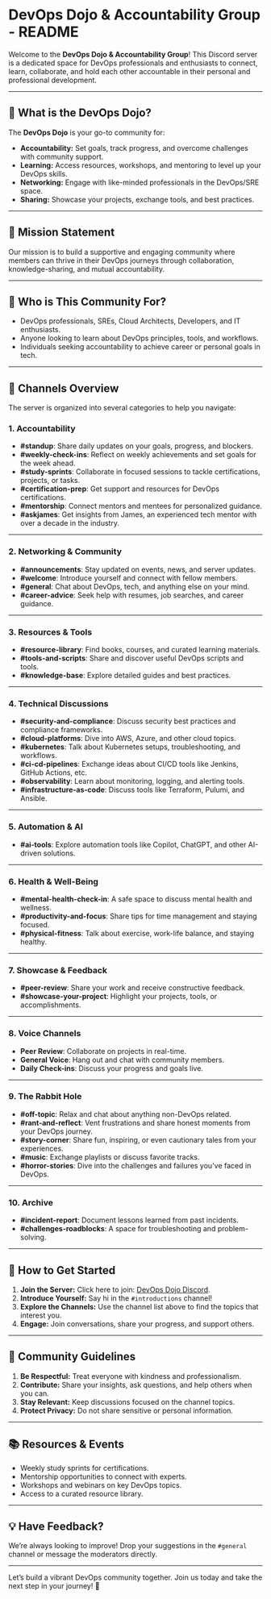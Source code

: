 # DevOps Dojo & Accountability Group - README

Welcome to the **DevOps Dojo & Accountability Group**! This Discord server is a dedicated space for DevOps professionals and enthusiasts to connect, learn, collaborate, and hold each other accountable in their personal and professional development.

---

## 📌 **What is the DevOps Dojo?**
The **DevOps Dojo** is your go-to community for:
- **Accountability:** Set goals, track progress, and overcome challenges with community support.
- **Learning:** Access resources, workshops, and mentoring to level up your DevOps skills.
- **Networking:** Engage with like-minded professionals in the DevOps/SRE space.
- **Sharing:** Showcase your projects, exchange tools, and best practices.

---

## 🎯 **Mission Statement**
Our mission is to build a supportive and engaging community where members can thrive in their DevOps journeys through collaboration, knowledge-sharing, and mutual accountability.

---

## 👥 **Who is This Community For?**
- DevOps professionals, SREs, Cloud Architects, Developers, and IT enthusiasts.
- Anyone looking to learn about DevOps principles, tools, and workflows.
- Individuals seeking accountability to achieve career or personal goals in tech.

---

## 💬 **Channels Overview**
The server is organized into several categories to help you navigate:

### **1. Accountability**
- **#standup**: Share daily updates on your goals, progress, and blockers.
- **#weekly-check-ins**: Reflect on weekly achievements and set goals for the week ahead.
- **#study-sprints**: Collaborate in focused sessions to tackle certifications, projects, or tasks.
- **#certification-prep**: Get support and resources for DevOps certifications.
- **#mentorship**: Connect mentors and mentees for personalized guidance.
- **#askjames**: Get insights from James, an experienced tech mentor with over a decade in the industry.

---

### **2. Networking & Community**
- **#announcements**: Stay updated on events, news, and server updates.
- **#welcome**: Introduce yourself and connect with fellow members.
- **#general**: Chat about DevOps, tech, and anything else on your mind.
- **#career-advice**: Seek help with resumes, job searches, and career guidance.

---

### **3. Resources & Tools**
- **#resource-library**: Find books, courses, and curated learning materials.
- **#tools-and-scripts**: Share and discover useful DevOps scripts and tools.
- **#knowledge-base**: Explore detailed guides and best practices.

---

### **4. Technical Discussions**
- **#security-and-compliance**: Discuss security best practices and compliance frameworks.
- **#cloud-platforms**: Dive into AWS, Azure, and other cloud topics.
- **#kubernetes**: Talk about Kubernetes setups, troubleshooting, and workflows.
- **#ci-cd-pipelines**: Exchange ideas about CI/CD tools like Jenkins, GitHub Actions, etc.
- **#observability**: Learn about monitoring, logging, and alerting tools.
- **#infrastructure-as-code**: Discuss tools like Terraform, Pulumi, and Ansible.

---

### **5. Automation & AI**
- **#ai-tools**: Explore automation tools like Copilot, ChatGPT, and other AI-driven solutions.

---

### **6. Health & Well-Being**
- **#mental-health-check-in**: A safe space to discuss mental health and wellness.
- **#productivity-and-focus**: Share tips for time management and staying focused.
- **#physical-fitness**: Talk about exercise, work-life balance, and staying healthy.

---

### **7. Showcase & Feedback**
- **#peer-review**: Share your work and receive constructive feedback.
- **#showcase-your-project**: Highlight your projects, tools, or accomplishments.

---

### **8. Voice Channels**
- **Peer Review**: Collaborate on projects in real-time.
- **General Voice**: Hang out and chat with community members.
- **Daily Check-ins**: Discuss your progress and goals live.

---

### **9. The Rabbit Hole**
- **#off-topic**: Relax and chat about anything non-DevOps related.
- **#rant-and-reflect**: Vent frustrations and share honest moments from your DevOps journey.
- **#story-corner**: Share fun, inspiring, or even cautionary tales from your experiences.
- **#music**: Exchange playlists or discuss favorite tracks.
- **#horror-stories**: Dive into the challenges and failures you've faced in DevOps.

---

### **10. Archive**
- **#incident-report**: Document lessons learned from past incidents.
- **#challenges-roadblocks**: A space for troubleshooting and problem-solving.

---

## 🚀 **How to Get Started**
1. **Join the Server:** Click here to join: [DevOps Dojo Discord](https://discord.gg/KT58rBP7EQ).
2. **Introduce Yourself:** Say hi in the `#introductions` channel!
3. **Explore the Channels:** Use the channel list above to find the topics that interest you.
4. **Engage:** Join conversations, share your progress, and support others.

---

## 🌟 **Community Guidelines**
1. **Be Respectful:** Treat everyone with kindness and professionalism.
2. **Contribute:** Share your insights, ask questions, and help others when you can.
3. **Stay Relevant:** Keep discussions focused on the channel topics.
4. **Protect Privacy:** Do not share sensitive or personal information.

---

## 📚 **Resources & Events**
- Weekly study sprints for certifications.
- Mentorship opportunities to connect with experts.
- Workshops and webinars on key DevOps topics.
- Access to a curated resource library.

---

## 💡 **Have Feedback?**
We’re always looking to improve! Drop your suggestions in the `#general` channel or message the moderators directly.

---

Let’s build a vibrant DevOps community together. Join us today and take the next step in your journey! 🚀

